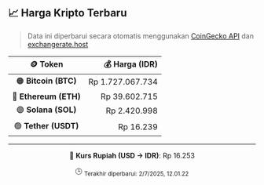 

<!-- HARGA_KRIPTO -->
## 📈 Harga Kripto Terbaru

> Data ini diperbarui secara otomatis menggunakan [CoinGecko API](https://www.coingecko.com/) dan [exchangerate.host](https://exchangerate.host/)

<div align="center">

| 🪙 Token | 💰 Harga (IDR) |
|:------:|---------------:|
| 🟠 **Bitcoin (BTC)**   | Rp 1.727.067.734 |
| 🔵 **Ethereum (ETH)**  | Rp 39.602.715 |
| 🟣 **Solana (SOL)**    | Rp 2.420.998 |
| 🟢 **Tether (USDT)**   | Rp 16.239 |

---

💱 **Kurs Rupiah (USD → IDR)**: Rp 16.253

🕒 <sub>Terakhir diperbarui: 2/7/2025, 12.01.22</sub>

</div>
<!-- /HARGA_KRIPTO -->